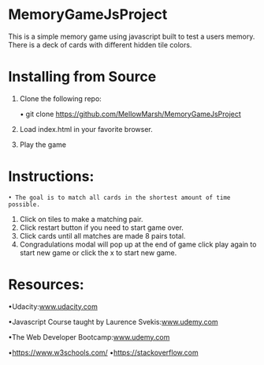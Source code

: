 # MemoryGameJsProject

  This is a simple memory game using javascript built to test a users memory. There is a deck of cards with different           hidden tile colors. 

# Installing from Source

  1. Clone the following repo:

     • git clone https://github.com/MellowMarsh/MemoryGameJsProject
   
  2. Load index.html in your favorite browser.
  3. Play the game

# Instructions:

    • The goal is to match all cards in the shortest amount of time possible.
  1. Click on tiles to make a matching pair.
  2. Click restart button if you need to start game over.
  3. Click cards until all matches are made 8 pairs total.
  4. Congradulations modal will pop up at the end of game click play again to start new game or click the x to start new game.
  
  
# Resources:
  •Udacity:www.udacity.com 
  
  •Javascript Course taught by Laurence Svekis:www.udemy.com
  
  •The Web Developer Bootcamp:www.udemy.com
  
  •https://www.w3schools.com/
  •https://stackoverflow.com
  
 
